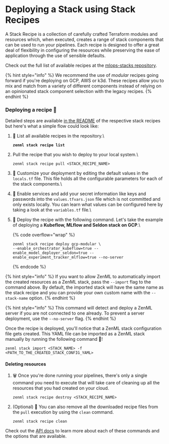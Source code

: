 # Deploying a Stack using Stack Recipes

A Stack Recipe is a collection of carefully crafted Terraform modules and resources which, when executed, creates a range of stack components that can be used to run your pipelines. Each recipe is designed to offer a great deal of flexibility in configuring the resources while preserving the ease of application through the use of sensible defaults.

Check out the full list of available recipes at the [mlops-stacks repository](https://github.com/zenml-io/mlops-stacks#-list-of-recipes).&#x20;

{% hint style="info" %}
We recommend the use of _modular_ recipes going forward if you're deploying on GCP, AWS or k3d. These recipes allow you to mix and match from a variety of different components instead of relying on an opinionated stack component selection with the legacy recipes.
{% endhint %}

### Deploying a recipe 🚀

Detailed steps are available [in the README](https://github.com/zenml-io/mlops-stacks#-list-of-recipes) of the respective stack recipes but here's what a simple flow could look like:

1.  📃 List all available recipes in the repository.\


    <pre><code><strong>zenml stack recipe list
    </strong></code></pre>
2.  Pull the recipe that you wish to deploy to your local system.\


    ```
    zenml stack recipe pull <STACK_RECIPE_NAME>
    ```
3. 🎨 Customize your deployment by editing the default values in the `locals.tf` file. This file holds all the configurable parameters for each of the stack components.\

4. 🔐 Enable services and add your secret information like keys and passwords into the `values.tfvars.json` file which is not committed and only exists locally. You can learn what values can be configured here by taking a look at the `variables.tf` file.\

5.  🚀 Deploy the recipe with the following command. Let's take the example of deploying a **Kubeflow, MLflow and Seldon stack on GCP**.\


    {% code overflow="wrap" %}
    ```
    zenml stack recipe deploy gcp-modular \
    --enable_orchestrator_kubeflow=true --enable_model_deployer_seldon=true --enable_experiment_tracker_mlflow=true --no-server
    ```
    {% endcode %}

{% hint style="info" %}
If you want to allow ZenML to automatically import the created resources as a ZenML stack, pass the `--import` flag to the command above. By default, the imported stack will have the same name as the stack recipe and you can provide your own custom name with the `--stack-name` option.
{% endhint %}

{% hint style="info" %}
This command will detect and deploy a ZenML server if you are not connected to one already. To prevent a server deployment, use the `--no-server` flag.
{% endhint %}

Once the recipe is deployed, you'll notice that a ZenML stack configuration file gets created. This YAML file can be imported as a ZenML stack manually by running the following command 🤯!&#x20;

```
zenml stack import <STACK_NAME> -f <PATH_TO_THE_CREATED_STACK_CONFIG_YAML>
```

#### Deleting resources

1.  🗑️ Once you're done running your pipelines, there's only a single command you need to execute that will take care of cleaning up all the resources that you had created on your cloud.

    ```
    zenml stack recipe destroy <STACK_RECIPE_NAME>
    ```
2.  (Optional) 🧹 You can also remove all the downloaded recipe files from the `pull` execution by using the `clean` command.

    ```
    zenml stack recipe clean
    ```

Check out the [API docs](https://apidocs.zenml.io/) to learn more about each of these commands and the options that are available.
